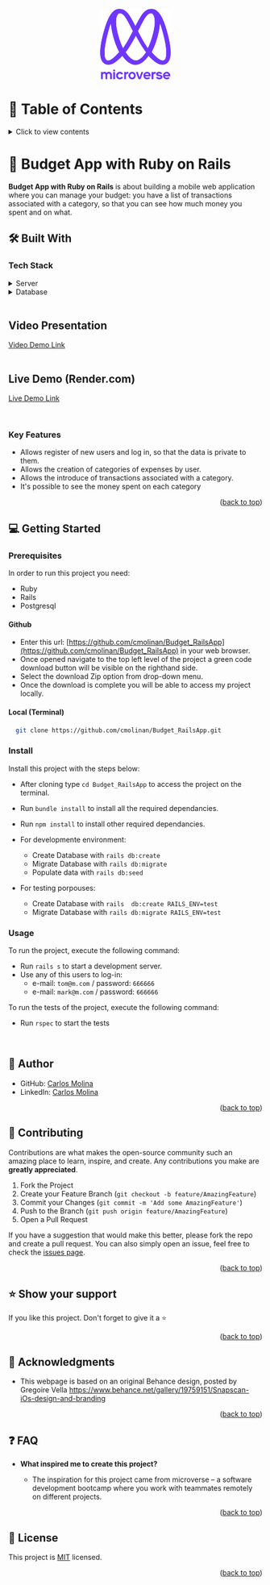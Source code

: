 <a name="readme-top"></a>


<div align="center">
  <img src="murple_logo.png" alt="logo" width="140"  height="auto" />
  <br/>
</div>

<!-- TABLE OF CONTENTS -->

# 📗 Table of Contents

<details>
  <summary>Click to view contents</summary>
  <ol>
    <li>
      <a href="#about-project">📖 About the Project</a>
        <ul>
          <li>
            <a href="#built-with">🛠 Built With</a>
            <ul>
              <li><a href="#tech-stack">Tech Stack</a></li>
              <li><a href="#key-features">Key Features</a></li>
            </ul>
          </li>          
        </ul>
    </li>
    <li>
      <a href="#getting-started">💻 Getting Started</a>
      <ul>
        <li><a href="#prerequisites">Prerequisites</a></li>
        <li><a href="#install">Install</a></li>
        <li><a href="#usage">Usage</a></li>        
        <li><a href="#deployment">Deployment</a></li>
      </ul>
    </li>
    <li><a href="#authors">👥 Author</a></li>
    <li><a href="#contributing">🤝 Contributing</a></li>
    <li><a href="#support">⭐️ Show your support</a></li>
    <li><a href="#acknowledgements">🙏 Acknowledgements</a></li>
    <li><a href="#faq">❓ FAQ</a></li>
    <li><a href="#license">📝 License</a></li>
  </ol>
</details>

<!-- PROJECT DESCRIPTION -->

# 📖 Budget App with Ruby on Rails <a name="about-project"></a>

**Budget App with Ruby on Rails** is about building a mobile web application where you can manage your budget: you have a list of transactions associated with a category, so that you can see how much money you spent and on what.

## 🛠 Built With <a name="built-with"></a>

### Tech Stack <a name="tech-stack"></a>

<details>
  <summary>Server</summary>
  <ul>
    <li><a href="https://rubyonrails.org/">Ruby on Rails</a></li>
  </ul>
</details>

<details>
<summary>Database</summary>
  <ul>
    <li><a href="https://www.postgresql.org/">PostgreSQL</a></li>
  </ul>
</details>


<br>

## Video Presentation 
[Video Demo Link](https://www.youtube.com/watch?v=n6GPRfV79Vo)
<br><br>
## Live Demo (Render.com)
[Live Demo Link](https://my-budget-in-rails.onrender.com)

<br>
<!-- Features -->

### Key Features <a name="key-features"></a>

- Allows register of new users and log in, so that the data is private to them.
- Allows the creation of categories of expenses by user.
- Allows the introduce of transactions associated with a category.
- It's possible to see the money spent on each category


<p align="right">(<a href="#readme-top">back to top</a>)</p>

<!-- GETTING STARTED -->

## 💻 Getting Started <a name="getting-started"></a>
### Prerequisites

In order to run this project you need:

- Ruby
- Rails
- Postgresql 
#### Github
- Enter this url: [https://github.com/cmolinan/Budget_RailsApp](https://github.com/cmolinan/Budget_RailsApp) in your web browser.
- Once opened navigate to the top left level of the project a green code download button will be visible on the righthand side.
- Select the download Zip option from drop-down menu.
- Once the download is complete you will be able to access my project locally.

#### Local (Terminal)

```sh
  git clone https://github.com/cmolinan/Budget_RailsApp.git
```

### Install

Install this project with the steps below:

- After cloning type `cd Budget_RailsApp` to access the project on the terminal.
- Run `bundle install` to install all the required dependancies.
- Run `npm install` to install other required dependancies.
- For developmente environment:
  - Create Database with `rails db:create`
  - Migrate Database with `rails db:migrate`
  - Populate data with `rails db:seed`

- For testing porpouses:
  - Create Database with `rails  db:create RAILS_ENV=test`
  - Migrate Database with `rails db:migrate RAILS_ENV=test`

### Usage

To run the project, execute the following command:
- Run `rails s` to start a development server.
- Use any of this users to log-in:
    - e-mail:  `tom@m.com` /  password: `666666`
    - e-mail:  `mark@m.com` / password: `666666`

To run the tests of the project, execute the following command:
- Run `rspec` to start the tests

<br>
<!-- AUTHORS -->

## 👥 Author <a name="authors"></a>

- GitHub: [Carlos Molina](https://github.com/cmolinan)
- LinkedIn: [Carlos Molina](https://www.linkedin.com/in/carlosmolinan)

<p align="right">(<a href="#readme-top">back to top</a>)</p>

<!-- CONTRIBUTING -->
## 🤝 Contributing <a name="contributing"></a>

Contributions are what makes the open-source community such an amazing place to learn, inspire, and create. Any contributions you make are **greatly appreciated**.

1. Fork the Project
2. Create your Feature Branch (`git checkout -b feature/AmazingFeature`)
3. Commit your Changes (`git commit -m 'Add some AmazingFeature'`)
4. Push to the Branch (`git push origin feature/AmazingFeature`)
5. Open a Pull Request

If you have a suggestion that would make this better, please fork the repo and create a pull request. You can also simply open an issue, feel free to check the [issues page](../../issues/).

<p align="right">(<a href="#readme-top">back to top</a>)</p>

<!-- SUPPORT -->

## ⭐️ Show your support <a name="support"></a>

If you like this project. Don't forget to give it a ⭐️

<p align="right">(<a href="#readme-top">back to top</a>)</p>

<!-- ACKNOWLEDGEMENTS -->

## 🙏 Acknowledgments <a name="acknowledgements"></a>

- This webpage is based on an original Behance design, posted by Gregoire Vella
  https://www.behance.net/gallery/19759151/Snapscan-iOs-design-and-branding

<p align="right">(<a href="#readme-top">back to top</a>)</p>

<!-- FAQ  -->

## ❓ FAQ <a name="faq"></a>

- **What inspired me to create this project?**

  - The inspiration for this project came from microverse – a software development bootcamp where you work with teammates remotely on different projects.

<p align="right">(<a href="#readme-top">back to top</a>)</p>

<!-- LICENSE -->

## 📝 License <a name="license"></a>

This project is [MIT](./MIT.md) licensed.

<p align="right">(<a href="#readme-top">back to top</a>)</p>
